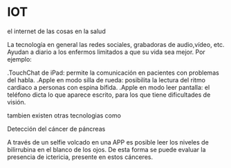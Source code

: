 # IOT

el internet de las cosas en la salud

La tecnología en general las redes sociales, grabadoras de audio,vídeo, etc.
Ayudan a diario a los enfermos limitados a que su vida sea mejor. Por ejemplo:

.TouchChat de iPad: permite la comunicación en pacientes con problemas del habla.
.Apple en modo silla de rueda: posibilita la lectura del ritmo cardiaco a personas con espina bífida.
.Apple en modo leer pantalla: el teléfono dicta lo que aparece escrito, para los que tiene dificultades de visión.

tambien existen otras tecnologias como

Detección del cáncer de páncreas

A través de un selfie volcado en una APP es posible leer los niveles de bilirrubina en el blanco de los ojos. De esta forma se puede evaluar la presencia de ictericia, presente en estos cánceres.
